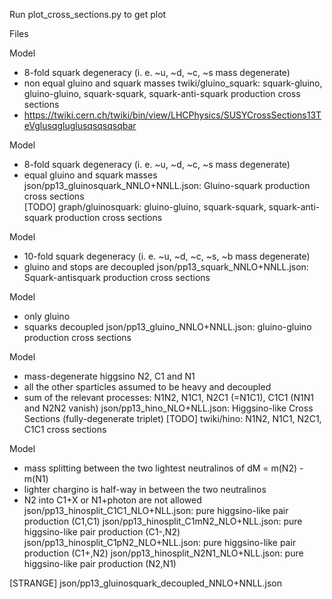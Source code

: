 Run plot_cross_sections.py to get plot

Files

Model
- 8-fold squark degeneracy (i. e. ~u, ~d, ~c, ~s mass degenerate)
- non equal gluino and squark masses
twiki/gluino_squark: squark-gluino, gluino-gluino, squark-squark, squark-anti-squark production cross sections
- https://twiki.cern.ch/twiki/bin/view/LHCPhysics/SUSYCrossSections13TeVglusqgluglusqsqsqsqbar

Model
- 8-fold squark degeneracy (i. e. ~u, ~d, ~c, ~s mass degenerate)
- equal gluino and squark masses
json/pp13_gluinosquark_NNLO+NNLL.json: Gluino-squark production cross sections   
[TODO] graph/gluinosquark: gluino-gluino, squark-squark, squark-anti-squark production cross sections

Model
- 10-fold squark degeneracy (i. e. ~u, ~d, ~c, ~s, ~b mass degenerate)
- gluino and stops are decoupled
json/pp13_squark_NNLO+NNLL.json: Squark-antisquark production cross sections

Model
- only gluino
- squarks decoupled
json/pp13_gluino_NNLO+NNLL.json: gluino-gluino production cross sections

Model
- mass-degenerate higgsino N2, C1 and N1
- all the other sparticles assumed to be heavy and decoupled
- sum of the relevant processes: N1N2, N1C1, N2C1 (=N1C1), C1C1 (N1N1 and N2N2 vanish) 
json/pp13_hino_NLO+NLL.json: Higgsino-like Cross Sections (fully-degenerate triplet)
[TODO] twiki/hino: N1N2, N1C1, N2C1, C1C1 cross sections


Model
- mass splitting between the two lightest neutralinos of dM = m(N2) - m(N1)
- lighter chargino is half-way in between the two neutralinos
- N2 into C1+X or N1+photon are not allowed
json/pp13_hinosplit_C1C1_NLO+NLL.json: pure higgsino-like pair production (C1,C1)
json/pp13_hinosplit_C1mN2_NLO+NLL.json: pure higgsino-like pair production (C1-,N2)
json/pp13_hinosplit_C1pN2_NLO+NLL.json: pure higgsino-like pair production (C1+,N2)
json/pp13_hinosplit_N2N1_NLO+NLL.json: pure higgsino-like pair production (N2,N1)



[STRANGE]
json/pp13_gluinosquark_decoupled_NNLO+NNLL.json

